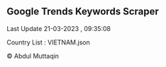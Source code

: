 

## Google Trends Keywords Scraper 
 
Last Update 21-03-2023 , 09:35:08

Country List :
VIETNAM.json



© Abdul Muttaqin 
